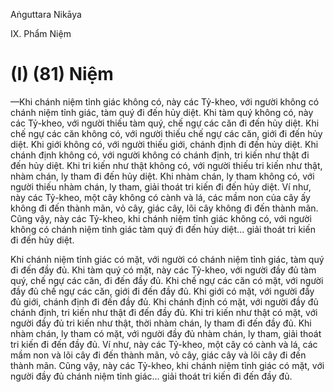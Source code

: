 Aṅguttara Nikāya

IX. Phẩm Niệm

# (I) (81) Niệm

—Khi chánh niệm tỉnh giác không có, này các Tỷ-kheo, với người không có chánh niệm tỉnh giác, tàm quý đi đến hủy diệt. Khi tàm quý không có, này các Tỷ-kheo, với người thiếu tàm quý, chế ngự các căn đi đến hủy diệt. Khi chế ngự các căn không có, với người thiếu chế ngự các căn, giới đi đến hủy diệt. Khi giới không có, với người thiếu giới, chánh định đi đến hủy diệt. Khi chánh định không có, với người không có chánh định, tri kiến như thật đi đến hủy diệt. Khi tri kiến như thật không có, với người thiếu tri kiến như thật, nhàm chán, ly tham đi đến hủy diệt. Khi nhàm chán, ly tham không có, với người thiếu nhàm chán, ly tham, giải thoát tri kiến đi đến hủy diệt. Ví như, này các Tỷ-kheo, một cây không có cành và lá, các mầm non của cây ấy không đi đến thành mãn, vỏ cây, giác cây, lõi cây không đi đến thành mãn. Cũng vậy, này các Tỷ-kheo, khi chánh niệm tỉnh giác không có, với người không có chánh niệm tỉnh giác tàm quý đi đến hủy diệt... giải thoát tri kiến đi đến hủy diệt.

Khi chánh niệm tỉnh giác có mặt, với người có chánh niệm tỉnh giác, tàm quý đi đến đầy đủ. Khi tàm quý có mặt, này các Tỷ-kheo, với người đầy đủ tàm quý, chế ngự các căn, đi đến đầy đủ. Khi chế ngự các căn có mặt, với người đầy đủ chế ngự các căn, giới đi đến đầy đủ. Khi giới có mặt, với người đầy đủ giới, chánh định đi đến đầy đủ. Khi chánh định có mặt, với người đầy đủ chánh định, tri kiến như thật đi đến đầy đủ. Khi tri kiến như thật có mặt, với người đầy đủ tri kiến như thật, thời nhàm chán, ly tham đi đến đầy đủ. Khi nhàm chán, ly tham có mặt, với người đầy đủ nhàm chán, ly tham, giải thoát tri kiến đi đến đầy đủ. Ví như, này các Tỷ-kheo, một cây có cành và lá, các mầm non và lõi cây đi đến thành mãn, vỏ cây, giác cây và lõi cây đi đến thành mãn. Cũng vậy, này các Tỷ-kheo, khi chánh niệm tỉnh giác có mặt, với người đầy đủ chánh niệm tỉnh giác... giải thoát tri kiến đi đến đầy đủ.


